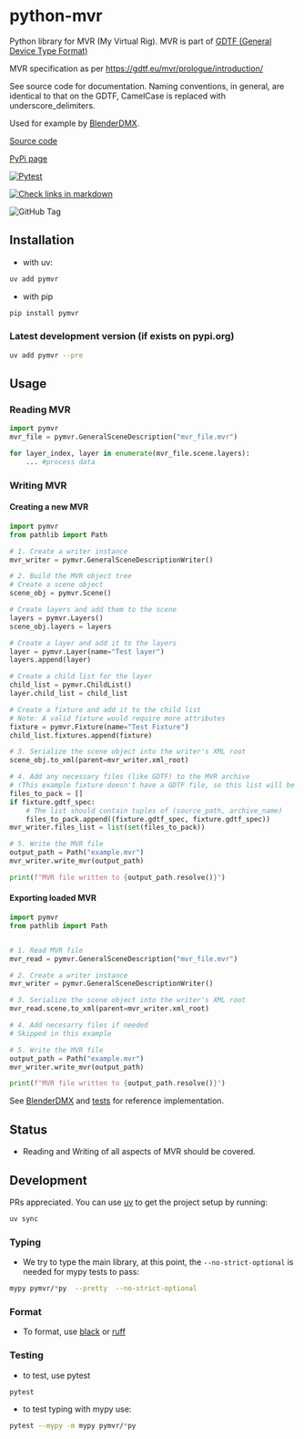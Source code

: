 # python-mvr

Python library for MVR (My Virtual Rig). MVR is part of [GDTF (General Device Type Format)](https://gdtf-share.com/)

MVR specification as per https://gdtf.eu/mvr/prologue/introduction/

See source code for documentation. Naming conventions, in general, are
identical to that on the GDTF, CamelCase is replaced with
underscore_delimiters.

Used for example by [BlenderDMX](https://github.com/open-stage/blender-dmx).

[Source code](https://github.com/open-stage/python-mvr)

[PyPi page](https://pypi.org/project/pymvr/)

[![Pytest](https://github.com/open-stage/python-mvr/actions/workflows/run-tests.yaml/badge.svg)](https://github.com/open-stage/python-mvr/actions/workflows/run-tests.yaml)

[![Check links in markdown](https://github.com/open-stage/python-mvr/actions/workflows/check-links.yaml/badge.svg)](https://github.com/open-stage/python-mvr/actions/workflows/check-links.yaml)

![GitHub Tag](https://img.shields.io/github/v/tag/open-stage/python-mvr)

## Installation

- with uv:

```bash
uv add pymvr
```

- with pip

```bash
pip install pymvr
```

### Latest development version (if exists on pypi.org)

```bash
uv add pymvr --pre
```

## Usage

### Reading MVR

```python
import pymvr
mvr_file = pymvr.GeneralSceneDescription("mvr_file.mvr")

for layer_index, layer in enumerate(mvr_file.scene.layers):
    ... #process data
```

### Writing MVR

#### Creating a new MVR

```python
import pymvr
from pathlib import Path

# 1. Create a writer instance
mvr_writer = pymvr.GeneralSceneDescriptionWriter()

# 2. Build the MVR object tree
# Create a scene object
scene_obj = pymvr.Scene()

# Create layers and add them to the scene
layers = pymvr.Layers()
scene_obj.layers = layers

# Create a layer and add it to the layers
layer = pymvr.Layer(name="Test layer")
layers.append(layer)

# Create a child list for the layer
child_list = pymvr.ChildList()
layer.child_list = child_list

# Create a fixture and add it to the child list
# Note: A valid fixture would require more attributes
fixture = pymvr.Fixture(name="Test Fixture")
child_list.fixtures.append(fixture)

# 3. Serialize the scene object into the writer's XML root
scene_obj.to_xml(parent=mvr_writer.xml_root)

# 4. Add any necessary files (like GDTF) to the MVR archive
# (This example fixture doesn't have a GDTF file, so this list will be empty)
files_to_pack = []
if fixture.gdtf_spec:
    # The list should contain tuples of (source_path, archive_name)
    files_to_pack.append((fixture.gdtf_spec, fixture.gdtf_spec))
mvr_writer.files_list = list(set(files_to_pack))

# 5. Write the MVR file
output_path = Path("example.mvr")
mvr_writer.write_mvr(output_path)

print(f"MVR file written to {output_path.resolve()}")
```

#### Exporting loaded MVR

```python
import pymvr
from pathlib import Path


# 1. Read MVR file
mvr_read = pymvr.GeneralSceneDescription("mvr_file.mvr")

# 2. Create a writer instance
mvr_writer = pymvr.GeneralSceneDescriptionWriter()

# 3. Serialize the scene object into the writer's XML root
mvr_read.scene.to_xml(parent=mvr_writer.xml_root)

# 4. Add necesarry files if needed
# Skipped in this example

# 5. Write the MVR file
output_path = Path("example.mvr")
mvr_writer.write_mvr(output_path)

print(f"MVR file written to {output_path.resolve()}")
```

See [BlenderDMX](https://github.com/open-stage/blender-dmx) and
[tests](https://github.com/open-stage/python-mvr/tree/master/tests) for
reference implementation.

## Status

- Reading and Writing of all aspects of MVR should be covered.

## Development

PRs appreciated. You can use [uv](https://docs.astral.sh/uv/) to get the
project setup by running:

```bash
uv sync
```

### Typing

- We try to type the main library, at this point, the
  `--no-strict-optional` is needed for mypy tests to pass:

```bash
mypy pymvr/*py  --pretty  --no-strict-optional
```

### Format

- To format, use [black](https://github.com/psf/black) or
  [ruff](https://docs.astral.sh/ruff/)

### Testing

- to test, use pytest

```bash
pytest
```

- to test typing with mypy use:

```bash
pytest --mypy -m mypy pymvr/*py
```
